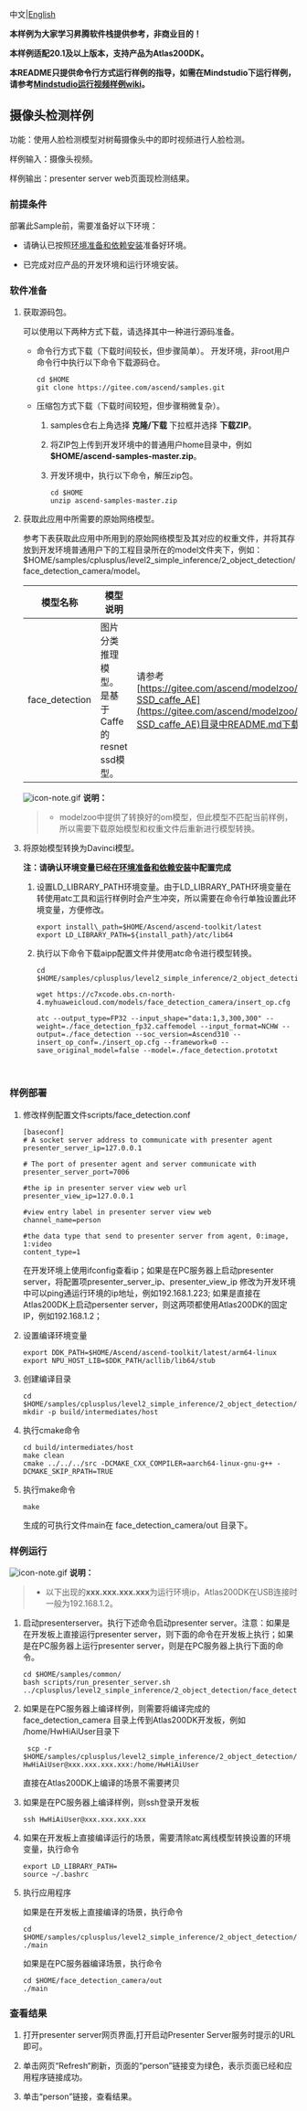 中文|[English](README.md)

**本样例为大家学习昇腾软件栈提供参考，非商业目的！**

**本样例适配20.1及以上版本，支持产品为Atlas200DK。**

**本README只提供命令行方式运行样例的指导，如需在Mindstudio下运行样例，请参考[Mindstudio运行视频样例wiki](https://gitee.com/ascend/samples/wikis/Mindstudio%E8%BF%90%E8%A1%8C%E8%A7%86%E9%A2%91%E6%A0%B7%E4%BE%8B?sort_id=3170138)。**

## 摄像头检测样例

功能：使用人脸检测模型对树莓摄像头中的即时视频进行人脸检测。

样例输入：摄像头视频。

样例输出：presenter server web页面现检测结果。


### 前提条件

部署此Sample前，需要准备好以下环境：

- 请确认已按照[环境准备和依赖安装](../../../environment)准备好环境。

- 已完成对应产品的开发环境和运行环境安装。

### 软件准备

1. 获取源码包。

   可以使用以下两种方式下载，请选择其中一种进行源码准备。

    - 命令行方式下载（下载时间较长，但步骤简单）。 开发环境，非root用户命令行中执行以下命令下载源码仓。   
      
       ```
       cd $HOME
       git clone https://gitee.com/ascend/samples.git       
       ```
       
    - 压缩包方式下载（下载时间较短，但步骤稍微复杂）。   
        1. samples仓右上角选择 **克隆/下载** 下拉框并选择 **下载ZIP**。   
        
        2. 将ZIP包上传到开发环境中的普通用户home目录中，例如 **$HOME/ascend-samples-master.zip**。   
        
        3. 开发环境中，执行以下命令，解压zip包。   
           
            ```
            cd $HOME
            unzip ascend-samples-master.zip
            
            ```
            

2. 获取此应用中所需要的原始网络模型。

    参考下表获取此应用中所用到的原始网络模型及其对应的权重文件，并将其存放到开发环境普通用户下的工程目录所在的model文件夹下，例如：$HOME/samples/cplusplus/level2_simple_inference/2_object_detection/face_detection_camera/model。

    |  **模型名称**  |  **模型说明**  |  **模型下载路径**  |
    |---|---|---|
    |  face_detection| 图片分类推理模型。是基于Caffe的resnet ssd模型。 |  请参考[https://gitee.com/ascend/modelzoo/tree/master/contrib/TensorFlow/Research/cv/facedetection/ATC_resnet10-SSD_caffe_AE](https://gitee.com/ascend/modelzoo/tree/master/contrib/TensorFlow/Research/cv/facedetection/ATC_resnet10-SSD_caffe_AE)目录中README.md下载原始模型章节下载模型和权重文件。 |

    ![](https://images.gitee.com/uploads/images/2020/1106/160652_6146f6a4_5395865.gif "icon-note.gif") **说明：**  

    > - modelzoo中提供了转换好的om模型，但此模型不匹配当前样例，所以需要下载原始模型和权重文件后重新进行模型转换。

3. 将原始模型转换为Davinci模型。
   
    **注：请确认环境变量已经在[环境准备和依赖安装](../../../environment)中配置完成**

    1. 设置LD_LIBRARY_PATH环境变量。由于LD_LIBRARY_PATH环境变量在转使用atc工具和运行样例时会产生冲突，所以需要在命令行单独设置此环境变量，方便修改。

        ```
        export install\_path=$HOME/Ascend/ascend-toolkit/latest
        export LD_LIBRARY_PATH=${install_path}/atc/lib64
        ```

    2. 执行以下命令下载aipp配置文件并使用atc命令进行模型转换。

        ```
        cd $HOME/samples/cplusplus/level2_simple_inference/2_object_detection/face_detection_camera/model
        
        wget https://c7xcode.obs.cn-north-4.myhuaweicloud.com/models/face_detection_camera/insert_op.cfg  
        
        atc --output_type=FP32 --input_shape="data:1,3,300,300" --weight=./face_detection_fp32.caffemodel --input_format=NCHW --output=./face_detection --soc_version=Ascend310 --insert_op_conf=./insert_op.cfg --framework=0 --save_original_model=false --model=./face_detection.prototxt
        ```
        
        ​    

### 样例部署

1. 修改样例配置文件scripts/face_detection.conf

    ```
    [baseconf]
    # A socket server address to communicate with presenter agent
    presenter_server_ip=127.0.0.1
    
    # The port of presenter agent and server communicate with
    presenter_server_port=7006
    
    #the ip in presenter server view web url
    presenter_view_ip=127.0.0.1
    
    #view entry label in presenter server view web
    channel_name=person
    
    #the data type that send to presenter server from agent, 0:image, 1:video
    content_type=1
    ```

    在开发环境上使用ifconfig查看ip；如果是在PC服务器上启动presenter server，将配置项presenter_server_ip、presenter_view_ip 修改为开发环境中可以ping通运行环境的ip地址，例如192.168.1.223; 如果是直接在Atlas200DK上启动persenter server，则这两项都使用Atlas200DK的固定IP，例如192.168.1.2；
    

2. 设置编译环境变量

     ```
     export DDK_PATH=$HOME/Ascend/ascend-toolkit/latest/arm64-linux 
     export NPU_HOST_LIB=$DDK_PATH/acllib/lib64/stub   
     ```

     

3. 创建编译目录

    ```
    cd $HOME/samples/cplusplus/level2_simple_inference/2_object_detection/face_detection_camera
    mkdir -p build/intermediates/host
    ```

    

4. 执行cmake命令

      ```
      cd build/intermediates/host  
      make clean   
      cmake ../../../src -DCMAKE_CXX_COMPILER=aarch64-linux-gnu-g++ -DCMAKE_SKIP_RPATH=TRUE
      ```

      

5. 执行make命令

    ```
    make
    ```

    生成的可执行文件main在 face_detection_camera/out 目录下。

    

### 样例运行

![](https://images.gitee.com/uploads/images/2020/1106/160652_6146f6a4_5395865.gif "icon-note.gif") **说明：**  
> - 以下出现的**xxx.xxx.xxx.xxx**为运行环境ip，Atlas200DK在USB连接时一般为192.168.1.2。

1. 启动presenterserver。执行下述命令启动presenter server。注意：如果是在开发板上直接运行presenter server，则下面的命令在开发板上执行；如果是在PC服务器上运行presenter server，则是在PC服务器上执行下面的命令。

    ```
    cd $HOME/samples/common/  
    bash scripts/run_presenter_server.sh ../cplusplus/level2_simple_inference/2_object_detection/face_detection_camera/scripts/face_detection.conf   
    ```

    

2. 如果是在PC服务器上编译样例，则需要将编译完成的 face_detection_camera 目录上传到Atlas200DK开发板，例如 /home/HwHiAiUser目录下 

    ```
     scp -r $HOME/samples/cplusplus/level2_simple_inference/2_object_detection/face_detection_camera HwHiAiUser@xxx.xxx.xxx.xxx:/home/HwHiAiUser
    ```

    直接在Atlas200DK上编译的场景不需要拷贝

    

3. 如果是在PC服务器上编译样例，则ssh登录开发板

    ```
    ssh HwHiAiUser@xxx.xxx.xxx.xxx
    ```

    

4. 如果在开发板上直接编译运行的场景，需要清除atc离线模型转换设置的环境变量，执行命令

    ```
    export LD_LIBRARY_PATH=   
    source ~/.bashrc    
    ```

    

5. 执行应用程序

    如果是在开发板上直接编译的场景，执行命令

    ```
    cd $HOME/samples/cplusplus/level2_simple_inference/2_object_detection/face_detection_camera/out
    ./main
    ```

    如果是在PC服务器编译场景，执行命令

    ```
    cd $HOME/face_detection_camera/out
    ./main
    ```

    

### 查看结果

1. 打开presenter server网页界面,打开启动Presenter Server服务时提示的URL即可。

2. 单击网页“Refresh“刷新，页面的“person”链接变为绿色，表示页面已经和应用程序链接成功。

3. 单击“person”链接，查看结果。

